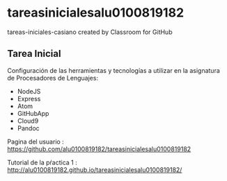 # tareasinicialesalu0100819182
tareas-iniciales-casiano created by Classroom for GitHub

## Tarea Inicial

Configuración de las herramientas y tecnologías a utilizar en la asignatura de Procesadores de Lenguajes:

* NodeJS
* Express
* Atom
* GitHubApp
* Cloud9
* Pandoc

Pagina del usuario : <https://github.com/alu0100819182/tareasinicialesalu0100819182>

Tutorial de la pŕactica 1 : <http://alu0100819182.github.io/tareasinicialesalu0100819182/>

